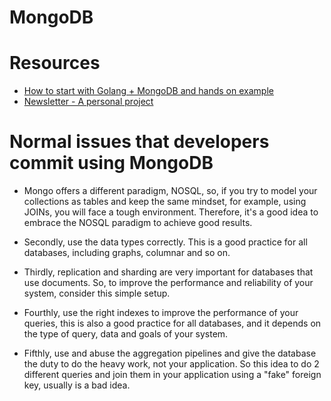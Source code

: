 # MongoDB

# Resources

- [How to start with Golang + MongoDB and hands on example](https://github.com/mongodb-university/atlas_starter_go/tree/master)
- [Newsletter - A personal project](https://github.com/perebaj/newsletter)


# Normal issues that developers commit using MongoDB

- Mongo offers a different paradigm, NOSQL, so, if you try to model your collections as tables and keep the same mindset, for example, using JOINs, you will face a tough environment. Therefore, it's a good idea to embrace the NOSQL paradigm to achieve good results.

- Secondly, use the data types correctly. This is a good practice for all databases, including graphs, columnar and so on.

- Thirdly, replication and sharding are very important for databases that use documents. So, to improve the performance and reliability of your system, consider this simple setup.

- Fourthly, use the right indexes to improve the performance of your queries, this is also a good practice for all databases, and it depends on the type of query, data and goals of your system.

- Fifthly, use and abuse the aggregation pipelines and give the database the duty to do the heavy work, not your application. So this idea to do 2 different queries and join them in your application using a "fake" foreign key, usually is a bad idea.
